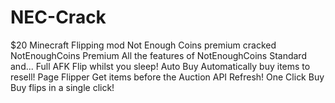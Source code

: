 # NEC-Crack
$20 Minecraft Flipping mod Not Enough Coins premium cracked
NotEnoughCoins Premium
All the features of NotEnoughCoins Standard and...
Full AFK
Flip whilst you sleep!
Auto Buy
Automatically buy items to resell!
Page Flipper
Get items before the Auction API Refresh!
One Click Buy
Buy flips in a single click!
